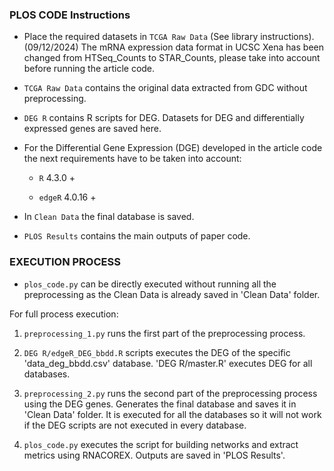 ### PLOS CODE Instructions

* Place the required datasets in `TCGA Raw Data` (See library instructions). (09/12/2024) The mRNA expression data format in UCSC Xena has been changed from HTSeq_Counts to STAR_Counts, please take into account before running the article code.

* `TCGA Raw Data` contains the original data extracted from GDC without preprocessing.

* `DEG R` contains R scripts for DEG. Datasets for DEG and differentially expressed genes are saved here. 

* For the Differential Gene Expression (DGE) developed in the article code the next requirements have to be taken into account:

  - `R` 4.3.0 +

  - `edgeR` 4.0.16 +

* In `Clean Data` the final database is saved.

* `PLOS Results` contains the main outputs of paper code.


### EXECUTION PROCESS

* `plos_code.py` can be directly executed without running all the preprocessing as the Clean Data is already saved in 'Clean Data' folder.

For full process execution:

1) `preprocessing_1.py` runs the first part of the preprocessing process.

2) `DEG R/edgeR_DEG_bbdd.R` scripts executes the DEG of the specific 'data_deg_bbdd.csv' database. 'DEG R/master.R' executes DEG for all databases.

3) `preprocessing_2.py` runs the second part of the preprocessing process using the DEG genes. Generates the final database and saves it in 'Clean Data' folder. It is executed for all the databases so it will not work if the DEG scripts are not executed in every database.

4) `plos_code.py` executes the script for building networks and extract metrics using RNACOREX. Outputs are saved in 'PLOS Results'.
